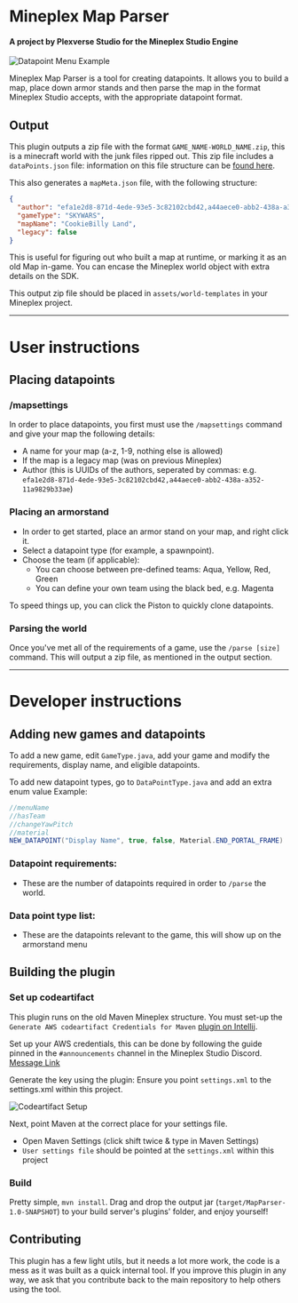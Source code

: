 # Mineplex Map Parser
#### A project by Plexverse Studio for the Mineplex Studio Engine

![Datapoint Menu Example](https://i.imgur.com/j7RDTI4.png)

Mineplex Map Parser is a tool for creating datapoints. It allows you to build a map, place down armor stands and then parse the map in the format Mineplex Studio accepts, with the appropriate datapoint format.

## Output
This plugin outputs a zip file with the format `GAME_NAME-WORLD_NAME.zip`, this is a minecraft world with the junk files ripped out.
This zip file includes a `dataPoints.json` file: information on this file structure can be [found here](https://studio.mineplex.com/docs/sdk/modules/world/datapoints).

This also generates a `mapMeta.json` file, with the following structure:
```json
{
  "author": "efa1e2d8-871d-4ede-93e5-3c82102cbd42,a44aece0-abb2-438a-a352-11a9829b33ae",
  "gameType": "SKYWARS",
  "mapName": "CookieBilly Land",
  "legacy": false
}
```
This is useful for figuring out who built a map at runtime, or marking it as an old Map in-game. You can encase the Mineplex world object with extra details on the SDK.

This output zip file should be placed in `assets/world-templates` in your Mineplex project.

---

# User instructions

## Placing datapoints

### /mapsettings
In order to place datapoints, you first must use the `/mapsettings` command and give your map the following details:
- A name for your map (a-z, 1-9, nothing else is allowed)
- If the map is a legacy map (was on previous Mineplex)
- Author (this is UUIDs of the authors, seperated by commas: e.g. `efa1e2d8-871d-4ede-93e5-3c82102cbd42,a44aece0-abb2-438a-a352-11a9829b33ae`)

### Placing an armorstand
- In order to get started, place an armor stand on your map, and right click it.
- Select a datapoint type (for example, a spawnpoint).
- Choose the team (if applicable): 
  - You can choose between pre-defined teams: Aqua, Yellow, Red, Green
  - You can define your own team using the black bed, e.g. Magenta 

To speed things up, you can click the Piston to quickly clone datapoints.

### Parsing the world
Once you've met all of the requirements of a game, use the `/parse [size]` command.
This will output a zip file, as mentioned in the output section.

---

# Developer instructions

## Adding new games and datapoints
To add a new game, edit `GameType.java`, add your game and modify the requirements, display name, and eligible datapoints. 

To add new datapoint types, go to `DataPointType.java` and add an extra enum value
Example:
```java
//menuName
//hasTeam
//changeYawPitch
//material
NEW_DATAPOINT("Display Name", true, false, Material.END_PORTAL_FRAME)
```

### Datapoint requirements:
- These are the number of datapoints required in order to `/parse` the world.

### Data point type list:
- These are the datapoints relevant to the game, this will show up on the armorstand menu

## Building the plugin

### Set up codeartifact
This plugin runs on the old Maven Mineplex structure. You must set-up the `Generate AWS codeartifact Credentials for Maven` [plugin on Intellij](https://plugins.jetbrains.com/plugin/16777-aws-codeartifact--maven).

Set up your AWS credentials, this can be done by following the guide pinned in the `#announcements` channel in the Mineplex Studio Discord. [Message Link](https://discord.com/channels/1122000908671270994/1122010968222867526/1141520390775132210)

Generate the key using the plugin:
Ensure you point `settings.xml` to the settings.xml within this project.

![Codeartifact Setup](https://i.imgur.com/GHX2FYN.png)

Next, point Maven at the correct place for your settings file.
- Open Maven Settings (click shift twice & type in Maven Settings)
- `User settings file` should be pointed at the `settings.xml` within this project

### Build
Pretty simple, `mvn install`. Drag and drop the output jar (`target/MapParser-1.0-SNAPSHOT`) to your build server's plugins' folder, and enjoy yourself!

## Contributing
This plugin has a few light utils, but it needs a lot more work, the code is a mess as it was built as a quick internal tool.  If you improve this plugin in any way, we ask that you contribute back to the main repository to help others using the tool.
